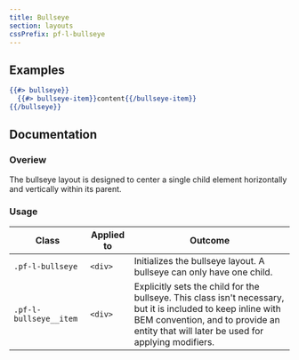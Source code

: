 ```yaml
---
title: Bullseye
section: layouts
cssPrefix: pf-l-bullseye
---
```


## Examples
```hbs title=Basic 
{{#> bullseye}}
  {{#> bullseye-item}}content{{/bullseye-item}}
{{/bullseye}}
```

## Documentation
### Overiew
The bullseye layout is designed to center a single child element horizontally and vertically within its parent.

### Usage
| Class | Applied to | Outcome |
| -- | -- | -- |
| `.pf-l-bullseye` | `<div>` | Initializes the bullseye layout. A bullseye can only have one child. |
| `.pf-l-bullseye__item` |  `<div>` | Explicitly sets the child for the bullseye. This class isn't necessary, but it is included to keep inline with BEM convention, and to provide an entity that will later be used for applying modifiers. |
